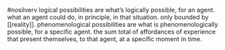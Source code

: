 #nosilverv 
logical possibilities are what’s logically possible, for an agent. what an agent could do, in principle, in that situation. only bounded by [[reality]]. 
phenomenological possibilities are what is phenomenologically possible, for a specific agent. the sum total of affordances of experience that present themselves, to that agent, at a specific moment in time. 
